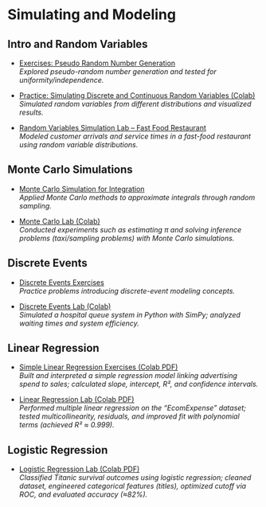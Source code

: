 # Simulating and Modeling

## Intro and Random Variables
- [Exercises: Pseudo Random Number Generation](https://drive.google.com/file/d/1KH55vJXOR9gViGwEkMtqyszrgzaoEVlI/view?usp=sharing)  
  *Explored pseudo-random number generation and tested for uniformity/independence.*

- [Practice: Simulating Discrete and Continuous Random Variables (Colab)](https://colab.research.google.com/drive/12sYImTwR-c_6tcsoppXUQ6_o6yyN_cRr?usp=sharing)  
  *Simulated random variables from different distributions and visualized results.*
  
- [Random Variables Simulation Lab – Fast Food Restaurant](https://drive.google.com/file/d/1AR2XIvwQatT8O_2AefcsxBfFQUwmV5Jt/view?usp=sharing)  
  *Modeled customer arrivals and service times in a fast-food restaurant using random variable distributions.*  

## Monte Carlo Simulations
- [Monte Carlo Simulation for Integration](https://drive.google.com/file/d/1BknrFdSU8JARpfX4GdbyQvV7BiAXAJ6t/view?usp=sharing)  
  *Applied Monte Carlo methods to approximate integrals through random sampling.*
    
- [Monte Carlo Lab (Colab)](https://colab.research.google.com/drive/1YWYey9uTBLf7FbxKhq8P5GOrlB_WCUtW?usp=sharing)  
  *Conducted experiments such as estimating π and solving inference problems (taxi/sampling problems) with Monte Carlo simulations.*  

## Discrete Events
- [Discrete Events Exercises](https://drive.google.com/file/d/1N_cJsJCAfqKsRcsHHyePWkYrE5W-lE3D/view?usp=sharing)  
  *Practice problems introducing discrete-event modeling concepts.*
  
- [Discrete Events Lab (Colab)](https://colab.research.google.com/drive/1-gCF-1Wg4XfP0kz-_LOSM-aRRahbADXM?usp=sharing)  
  *Simulated a hospital queue system in Python with SimPy; analyzed waiting times and system efficiency.*  

## Linear Regression
- [Simple Linear Regression Exercises (Colab PDF)](https://colab.research.google.com/drive/1ElpCtBcd9_m22PV43nP0CirvZRs3rdq7?usp=sharing)  
  *Built and interpreted a simple regression model linking advertising spend to sales; calculated slope, intercept, R², and confidence intervals.*
  
- [Linear Regression Lab (Colab PDF)](https://colab.research.google.com/drive/1k-nF_itzIcxgRLxlUpn4gP04U0jG_LR8?usp=sharing)  
  *Performed multiple linear regression on the “EcomExpense” dataset; tested multicollinearity, residuals, and improved fit with polynomial terms (achieved R² ≈ 0.999).*  

## Logistic Regression
- [Logistic Regression Lab (Colab PDF)](https://colab.research.google.com/drive/1LwEB4poU88EaFbYOlu_SJk7EJrOJsk2H?usp=sharing)  
  *Classified Titanic survival outcomes using logistic regression; cleaned dataset, engineered categorical features (titles), optimized cutoff via ROC, and evaluated accuracy (≈82%).*  
